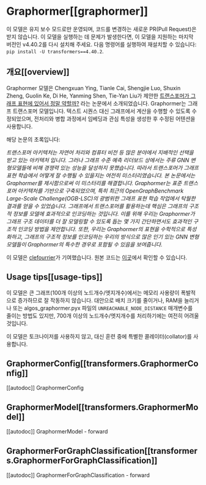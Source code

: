 <!--Copyright 2022 The HuggingFace Team and Microsoft. All rights reserved.

Licensed under the MIT License; you may not use this file except in compliance with
the License.

Unless required by applicable law or agreed to in writing, software distributed under the License is distributed on
an "AS IS" BASIS, WITHOUT WARRANTIES OR CONDITIONS OF ANY KIND, either express or implied. See the License for the
specific language governing permissions and limitations under the License.

⚠️ Note that this file is in Markdown but contain specific syntax for our doc-builder (similar to MDX) that may not be
rendered properly in your Markdown viewer.

-->

# Graphormer[[graphormer]]

<Tip warning={true}>

이 모델은 유지 보수 모드로만 운영되며, 코드를 변경하는 새로운 PR(Pull Request)은 받지 않습니다.
이 모델을 실행하는 데 문제가 발생한다면, 이 모델을 지원하는 마지막 버전인 v4.40.2를 다시 설치해 주세요. 다음 명령어를 실행하여 재설치할 수 있습니다: `pip install -U transformers==4.40.2`.

</Tip>

## 개요[[overview]]

Graphormer 모델은 Chengxuan Ying, Tianle Cai, Shengjie Luo, Shuxin Zheng, Guolin Ke, Di He, Yanming Shen, Tie-Yan Liu가 제안한 [트랜스포머가 그래프 표현에 있어서 정말 약할까?](https://arxiv.org/abs/2106.05234) 라는 논문에서 소개되었습니다. Graphormer는 그래프 트랜스포머 모델입니다. 텍스트 시퀀스 대신 그래프에서 계산을 수행할 수 있도록 수정되었으며, 전처리와 병합 과정에서 임베딩과 관심 특성을 생성한 후 수정된 어텐션을 사용합니다.

해당 논문의 초록입니다:

*트랜스포머 아키텍처는 자연어 처리와 컴퓨터 비전 등 많은 분야에서 지배적인 선택을 받고 있는 아키텍처 입니다. 그러나 그래프 수준 예측 리더보드 상에서는 주류 GNN 변형모델들에 비해 경쟁력 있는 성능을 달성하지 못했습니다. 따라서 트랜스포머가 그래프 표현 학습에서 어떻게 잘 수행될 수 있을지는 여전히 미스터리였습니다. 본 논문에서는 Graphormer를 제시함으로써 이 미스터리를 해결합니다. Graphormer는 표준 트랜스포머 아키텍처를 기반으로 구축되었으며, 특히 최근의 OpenGraphBenchmark Large-Scale Challenge(OGB-LSC)의 광범위한 그래프 표현 학습 작업에서 탁월한 결과를 얻을 수 있었습니다. 그래프에서 트랜스포머를 활용하는데 핵심은 그래프의 구조적 정보를 모델에 효과적으로 인코딩하는 것입니다. 이를 위해 우리는 Graphormer가 그래프 구조 데이터를 더 잘 모델링할 수 있도록 돕는 몇 가지 간단하면서도 효과적인 구조적 인코딩 방법을 제안합니다. 또한, 우리는 Graphormer의 표현을 수학적으로 특성화하고, 그래프의 구조적 정보를 인코딩하는 우리의 방식으로 많은 인기 있는 GNN 변형모델들이 Graphormer의 특수한 경우로 포함될 수 있음을 보여줍니다.*

이 모델은 [clefourrier](https://huggingface.co/clefourrier)가 기여했습니다. 원본 코드는 [이곳](https://github.com/microsoft/Graphormer)에서 확인할 수 있습니다.

## Usage tips[[usage-tips]]

이 모델은 큰 그래프(100개 이상의 노드개수/엣지개수)에서는 메모리 사용량이 폭발적으로 증가하므로 잘 작동하지 않습니다. 대안으로 배치 크기를 줄이거나, RAM을 늘리거나 또는 algos_graphormer.pyx 파일의 `UNREACHABLE_NODE_DISTANCE` 매개변수를 줄이는 방법도 있지만, 700개 이상의 노드개수/엣지개수를 처리하기에는 여전히 어려울 것입니다.

이 모델은 토크나이저를 사용하지 않고, 대신 훈련 중에 특별한 콜레이터(collator)를 사용합니다.

## GraphormerConfig[[transformers.GraphormerConfig]]

[[autodoc]] GraphormerConfig

## GraphormerModel[[transformers.GraphormerModel]]

[[autodoc]] GraphormerModel
    - forward

## GraphormerForGraphClassification[[transformers.GraphormerForGraphClassification]]

[[autodoc]] GraphormerForGraphClassification
    - forward
